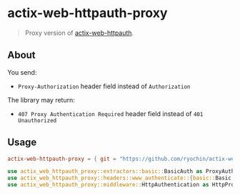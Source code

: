 # actix-web-httpauth-proxy

> Proxy version of [actix-web-httpauth](https://github.com/actix/actix-extras/tree/master/actix-web-httpauth).

## About

You send:

* `Proxy-Authorization` header field instead of `Authorization`

The library may return:

* `407 Proxy Authentication Required` header field instead of `401 Unauthorized`

Usage
-----

```toml
actix-web-httpauth-proxy = { git = "https://github.com/ryochin/actix-web-httpauth-proxy", branch = "main" }
```

```rust
use actix_web_httpauth_proxy::extractors::basic::BasicAuth as ProxyAuth;
use actix_web_httpauth_proxy::headers::www_authenticate::{basic::Basic, WwwAuthenticate};
use actix_web_httpauth_proxy::middleware::HttpAuthentication as HttpProxyAuthentication;
```

